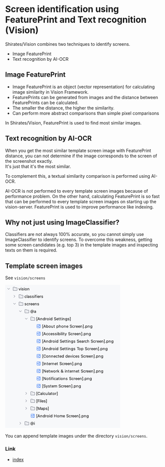 # Screen identification using FeaturePrint and Text recognition (Vision)

Shirates/Vision combines two techniques to identify screens.

- Image FeaturePrint
- Text recognition by AI-OCR

## Image FeaturePrint

- Image FeaturePrint is an object (vector representation) for calculating image similarity in Vision Framework.
- FeaturePrints can be generated from images and the distance between FeaturePrints can be calculated.
- The smaller the distance, the higher the similarity.
- Can perform more abstract comparisons than simple pixel comparisons

In Shirates/Vision, FeaturePrint is used to find most similar images.

## Text recognition by AI-OCR

When you get the most similar template screen image with FeaturePrint distance,
you can not determine if the image corresponds to the screen of the screenshot exactly.<br>
It's just that it's the most similar.

To complement this, a textual similarity comparison is performed using AI-OCR.<br>

AI-OCR is not performed to every template screen images because of performance problem.
On the other hand, calculating FeaturePrint is so fast that can be performed
to every template screen images on starting up the vision-server.
FeaturePrint is used to improve performance like indexing.

## Why not just using ImageClassifier?

Classifiers are not always 100% accurate, so you cannot simply use ImageClassifier to identify screens.
To overcome this weakness, getting some screen candidates (e.g. top 3)
in the template images and inspecting texts on them is required.

## Template screen images

See ```vision/screens```

![](_images/template_screen_images.png)

You can append template images under the directory `vision/screens`.

### Link

- [index](../../../index.md)
